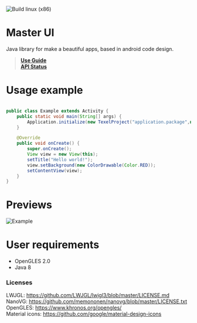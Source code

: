 ![Build linux (x86)](https://github.com/GabrielBRDeveloper/MasterUI/actions/workflows/build-linux.yml/badge.svg)

# Master UI

Java library for make a beautiful apps, based in android code design. 

>**[Use Guide](docs/SETUP.md)** \
>**[API Status](docs/STATUS.md)**

# Usage example

```java

public class Example extends Activity {
    public static void main(String[] args) {
        Application.initialize(new TexelProject("application.package",new Launch<>(Example.class)));
    }

    @Override
    public void onCreate() {
        super.onCreate();
        View view = new View(this);
        setTitle("Hello world!");
        view.setBackground(new ColorDrawable(Color.RED));
        setContentView(view);
    }
}
```

# Previews

![Example](https://i.imgur.com/xCUdAGS.png)

# User requirements

- OpenGLES 2.0
- Java 8

### Licenses

LWJGL: https://github.com/LWJGL/lwjgl3/blob/master/LICENSE.md \
NanoVG: https://github.com/memononen/nanovg/blob/master/LICENSE.txt \
OpenGLES: https://www.khronos.org/opengles/ \
Material icons: https://github.com/google/material-design-icons